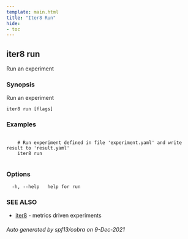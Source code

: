 ```yaml
---
template: main.html
title: "Iter8 Run"
hide:
- toc
---
```


## iter8 run

Run an experiment

### Synopsis

Run an experiment

```
iter8 run [flags]
```

### Examples

```

	# Run experiment defined in file 'experiment.yaml' and write result to 'result.yaml'
	iter8 run
	
```

### Options

```
  -h, --help   help for run
```

### SEE ALSO

* [iter8](iter8.md)	 - metrics driven experiments

###### Auto generated by spf13/cobra on 9-Dec-2021
